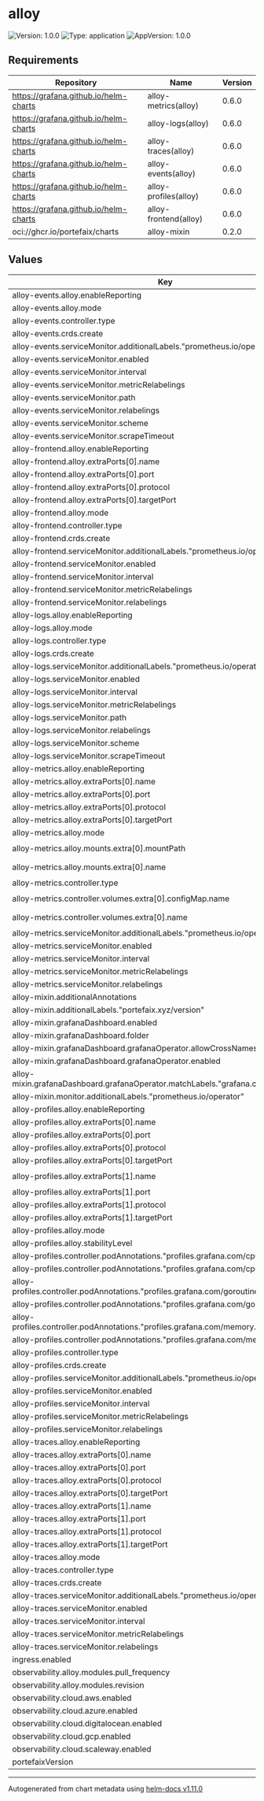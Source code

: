 # alloy

![Version: 1.0.0](https://img.shields.io/badge/Version-1.0.0-informational?style=flat-square) ![Type: application](https://img.shields.io/badge/Type-application-informational?style=flat-square) ![AppVersion: 1.0.0](https://img.shields.io/badge/AppVersion-1.0.0-informational?style=flat-square)

## Requirements

| Repository | Name | Version |
|------------|------|---------|
| https://grafana.github.io/helm-charts | alloy-metrics(alloy) | 0.6.0 |
| https://grafana.github.io/helm-charts | alloy-logs(alloy) | 0.6.0 |
| https://grafana.github.io/helm-charts | alloy-traces(alloy) | 0.6.0 |
| https://grafana.github.io/helm-charts | alloy-events(alloy) | 0.6.0 |
| https://grafana.github.io/helm-charts | alloy-profiles(alloy) | 0.6.0 |
| https://grafana.github.io/helm-charts | alloy-frontend(alloy) | 0.6.0 |
| oci://ghcr.io/portefaix/charts | alloy-mixin | 0.2.0 |

## Values

| Key | Type | Default | Description |
|-----|------|---------|-------------|
| alloy-events.alloy.enableReporting | bool | `false` |  |
| alloy-events.alloy.mode | string | `"flow"` |  |
| alloy-events.controller.type | string | `"deployment"` |  |
| alloy-events.crds.create | bool | `false` |  |
| alloy-events.serviceMonitor.additionalLabels."prometheus.io/operator" | string | `"portefaix"` |  |
| alloy-events.serviceMonitor.enabled | bool | `true` |  |
| alloy-events.serviceMonitor.interval | string | `"1m"` |  |
| alloy-events.serviceMonitor.metricRelabelings | list | `[]` |  |
| alloy-events.serviceMonitor.path | string | `"/metrics"` |  |
| alloy-events.serviceMonitor.relabelings | list | `[]` |  |
| alloy-events.serviceMonitor.scheme | string | `"http"` |  |
| alloy-events.serviceMonitor.scrapeTimeout | string | `"30s"` |  |
| alloy-frontend.alloy.enableReporting | bool | `false` |  |
| alloy-frontend.alloy.extraPorts[0].name | string | `"faro"` |  |
| alloy-frontend.alloy.extraPorts[0].port | int | `12347` |  |
| alloy-frontend.alloy.extraPorts[0].protocol | string | `"TCP"` |  |
| alloy-frontend.alloy.extraPorts[0].targetPort | int | `12347` |  |
| alloy-frontend.alloy.mode | string | `"flow"` |  |
| alloy-frontend.controller.type | string | `"deployment"` |  |
| alloy-frontend.crds.create | bool | `false` |  |
| alloy-frontend.serviceMonitor.additionalLabels."prometheus.io/operator" | string | `"portefaix"` |  |
| alloy-frontend.serviceMonitor.enabled | bool | `true` |  |
| alloy-frontend.serviceMonitor.interval | string | `""` |  |
| alloy-frontend.serviceMonitor.metricRelabelings | list | `[]` |  |
| alloy-frontend.serviceMonitor.relabelings | list | `[]` |  |
| alloy-logs.alloy.enableReporting | bool | `false` |  |
| alloy-logs.alloy.mode | string | `"flow"` |  |
| alloy-logs.controller.type | string | `"daemonset"` |  |
| alloy-logs.crds.create | bool | `false` |  |
| alloy-logs.serviceMonitor.additionalLabels."prometheus.io/operator" | string | `"portefaix"` |  |
| alloy-logs.serviceMonitor.enabled | bool | `true` |  |
| alloy-logs.serviceMonitor.interval | string | `"1m"` |  |
| alloy-logs.serviceMonitor.metricRelabelings | list | `[]` |  |
| alloy-logs.serviceMonitor.path | string | `"/metrics"` |  |
| alloy-logs.serviceMonitor.relabelings | list | `[]` |  |
| alloy-logs.serviceMonitor.scheme | string | `"http"` |  |
| alloy-logs.serviceMonitor.scrapeTimeout | string | `"30s"` |  |
| alloy-metrics.alloy.enableReporting | bool | `false` |  |
| alloy-metrics.alloy.extraPorts[0].name | string | `"remote-write"` |  |
| alloy-metrics.alloy.extraPorts[0].port | int | `9090` |  |
| alloy-metrics.alloy.extraPorts[0].protocol | string | `"TCP"` |  |
| alloy-metrics.alloy.extraPorts[0].targetPort | int | `9090` |  |
| alloy-metrics.alloy.mode | string | `"flow"` |  |
| alloy-metrics.alloy.mounts.extra[0].mountPath | string | `"/etc/portefaix-metrics"` |  |
| alloy-metrics.alloy.mounts.extra[0].name | string | `"portefaix-metrics"` |  |
| alloy-metrics.controller.type | string | `"deployment"` |  |
| alloy-metrics.controller.volumes.extra[0].configMap.name | string | `"portefaix-metrics"` |  |
| alloy-metrics.controller.volumes.extra[0].name | string | `"portefaix-metrics"` |  |
| alloy-metrics.serviceMonitor.additionalLabels."prometheus.io/operator" | string | `"portefaix"` |  |
| alloy-metrics.serviceMonitor.enabled | bool | `true` |  |
| alloy-metrics.serviceMonitor.interval | string | `""` |  |
| alloy-metrics.serviceMonitor.metricRelabelings | list | `[]` |  |
| alloy-metrics.serviceMonitor.relabelings | list | `[]` |  |
| alloy-mixin.additionalAnnotations | object | `{}` |  |
| alloy-mixin.additionalLabels."portefaix.xyz/version" | string | `"v0.54.0"` |  |
| alloy-mixin.grafanaDashboard.enabled | bool | `true` |  |
| alloy-mixin.grafanaDashboard.folder | string | `"opentelemetry"` |  |
| alloy-mixin.grafanaDashboard.grafanaOperator.allowCrossNamespaceImport | bool | `true` |  |
| alloy-mixin.grafanaDashboard.grafanaOperator.enabled | bool | `true` |  |
| alloy-mixin.grafanaDashboard.grafanaOperator.matchLabels."grafana.com/dashboards" | string | `"portefaix"` |  |
| alloy-mixin.monitor.additionalLabels."prometheus.io/operator" | string | `"portefaix"` |  |
| alloy-profiles.alloy.enableReporting | bool | `false` |  |
| alloy-profiles.alloy.extraPorts[0].name | string | `"pyroscope"` |  |
| alloy-profiles.alloy.extraPorts[0].port | int | `4100` |  |
| alloy-profiles.alloy.extraPorts[0].protocol | string | `"TCP"` |  |
| alloy-profiles.alloy.extraPorts[0].targetPort | int | `4100` |  |
| alloy-profiles.alloy.extraPorts[1].name | string | `"pyroscope-alloy"` |  |
| alloy-profiles.alloy.extraPorts[1].port | int | `12347` |  |
| alloy-profiles.alloy.extraPorts[1].protocol | string | `"TCP"` |  |
| alloy-profiles.alloy.extraPorts[1].targetPort | int | `12347` |  |
| alloy-profiles.alloy.mode | string | `"flow"` |  |
| alloy-profiles.alloy.stabilityLevel | string | `"public-preview"` |  |
| alloy-profiles.controller.podAnnotations."profiles.grafana.com/cpu.port_name" | string | `"http-metrics"` |  |
| alloy-profiles.controller.podAnnotations."profiles.grafana.com/cpu.scrape" | string | `"true"` |  |
| alloy-profiles.controller.podAnnotations."profiles.grafana.com/goroutine.port_name" | string | `"http-metrics"` |  |
| alloy-profiles.controller.podAnnotations."profiles.grafana.com/goroutine.scrape" | string | `"true"` |  |
| alloy-profiles.controller.podAnnotations."profiles.grafana.com/memory.port_name" | string | `"http-metrics"` |  |
| alloy-profiles.controller.podAnnotations."profiles.grafana.com/memory.scrape" | string | `"true"` |  |
| alloy-profiles.controller.type | string | `"deployment"` |  |
| alloy-profiles.crds.create | bool | `false` |  |
| alloy-profiles.serviceMonitor.additionalLabels."prometheus.io/operator" | string | `"portefaix"` |  |
| alloy-profiles.serviceMonitor.enabled | bool | `true` |  |
| alloy-profiles.serviceMonitor.interval | string | `""` |  |
| alloy-profiles.serviceMonitor.metricRelabelings | list | `[]` |  |
| alloy-profiles.serviceMonitor.relabelings | list | `[]` |  |
| alloy-traces.alloy.enableReporting | bool | `false` |  |
| alloy-traces.alloy.extraPorts[0].name | string | `"otlp-grpc"` |  |
| alloy-traces.alloy.extraPorts[0].port | int | `4317` |  |
| alloy-traces.alloy.extraPorts[0].protocol | string | `"TCP"` |  |
| alloy-traces.alloy.extraPorts[0].targetPort | int | `4317` |  |
| alloy-traces.alloy.extraPorts[1].name | string | `"otlp-http"` |  |
| alloy-traces.alloy.extraPorts[1].port | int | `4318` |  |
| alloy-traces.alloy.extraPorts[1].protocol | string | `"TCP"` |  |
| alloy-traces.alloy.extraPorts[1].targetPort | int | `4318` |  |
| alloy-traces.alloy.mode | string | `"flow"` |  |
| alloy-traces.controller.type | string | `"deployment"` |  |
| alloy-traces.crds.create | bool | `false` |  |
| alloy-traces.serviceMonitor.additionalLabels."prometheus.io/operator" | string | `"portefaix"` |  |
| alloy-traces.serviceMonitor.enabled | bool | `true` |  |
| alloy-traces.serviceMonitor.interval | string | `""` |  |
| alloy-traces.serviceMonitor.metricRelabelings | list | `[]` |  |
| alloy-traces.serviceMonitor.relabelings | list | `[]` |  |
| ingress.enabled | bool | `false` |  |
| observability.alloy.modules.pull_frequency | string | `"1h"` |  |
| observability.alloy.modules.revision | string | `"v0.2.4"` |  |
| observability.cloud.aws.enabled | bool | `false` |  |
| observability.cloud.azure.enabled | bool | `false` |  |
| observability.cloud.digitalocean.enabled | bool | `false` |  |
| observability.cloud.gcp.enabled | bool | `false` |  |
| observability.cloud.scaleway.enabled | bool | `false` |  |
| portefaixVersion | string | `"v0.54.0"` |  |

----------------------------------------------
Autogenerated from chart metadata using [helm-docs v1.11.0](https://github.com/norwoodj/helm-docs/releases/v1.11.0)

